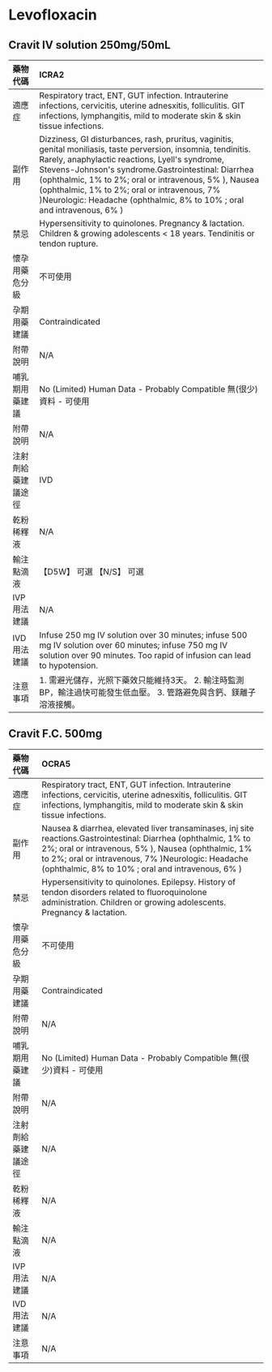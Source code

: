# Levofloxacin

## Cravit IV solution 250mg/50mL

| 藥物代碼 | ICRA2 |
| :--- | :--- |
| 適應症 | Respiratory tract, ENT, GUT infection. Intrauterine infections, cervicitis, uterine adnesxitis, folliculitis. GIT infections, lymphangitis, mild to moderate skin & skin tissue infections. |
| 副作用 | Dizziness, GI disturbances, rash, pruritus, vaginitis, genital moniliasis, taste perversion, insomnia, tendinitis. Rarely, anaphylactic reactions, Lyell's syndrome, Stevens-Johnson's syndrome.Gastrointestinal: Diarrhea \(ophthalmic, 1% to 2%; oral or intravenous, 5% \), Nausea \(ophthalmic, 1% to 2%; oral or intravenous, 7% \)Neurologic: Headache \(ophthalmic, 8% to 10% ; oral and intravenous, 6% \) |
| 禁忌 | Hypersensitivity to quinolones. Pregnancy & lactation. Children & growing adolescents &lt; 18 years. Tendinitis or tendon rupture. |
| 懷孕用藥危分級 | 不可使用 |
| 孕期用藥建議 | Contraindicated |
| 附帶說明 | N/A |
| 哺乳期用藥建議 | No \(Limited\) Human Data - Probably Compatible 無\(很少\)資料 - 可使用 |
| 附帶說明 | N/A |
| 注射劑給藥建議途徑 | IVD |
| 乾粉稀釋液 | N/A |
| 輸注點滴液 | 【D5W】 可選  【N/S】 可選 |
| IVP 用法建議 | N/A |
| IVD 用法建議 | Infuse 250 mg IV solution over 30 minutes; infuse 500 mg IV solution over 60 minutes; infuse 750 mg IV solution over 90 minutes. Too rapid of infusion can lead to hypotension. |
| 注意事項 | 1. 需避光儲存，光照下藥效只能維持3天。 2. 輸注時監測BP，輸注過快可能發生低血壓。 3. 管路避免與含鈣、鎂離子溶液接觸。 |

## Cravit F.C. 500mg

| 藥物代碼 | OCRA5 |
| :--- | :--- |
| 適應症 | Respiratory tract, ENT, GUT infection. Intrauterine infections, cervicitis, uterine adnesxitis, folliculitis. GIT infections, lymphangitis, mild to moderate skin & skin tissue infections. |
| 副作用 | Nausea & diarrhea, elevated liver transaminases, inj site reactions.Gastrointestinal: Diarrhea \(ophthalmic, 1% to 2%; oral or intravenous, 5% \), Nausea \(ophthalmic, 1% to 2%; oral or intravenous, 7% \)Neurologic: Headache \(ophthalmic, 8% to 10% ; oral and intravenous, 6% \) |
| 禁忌 | Hypersensitivity to quinolones. Epilepsy. History of tendon disorders related to fluoroquinolone administration. Children or growing adolescents. Pregnancy & lactation. |
| 懷孕用藥危分級 | 不可使用 |
| 孕期用藥建議 | Contraindicated |
| 附帶說明 | N/A |
| 哺乳期用藥建議 | No \(Limited\) Human Data - Probably Compatible 無\(很少\)資料 - 可使用 |
| 附帶說明 | N/A |
| 注射劑給藥建議途徑 | N/A |
| 乾粉稀釋液 | N/A |
| 輸注點滴液 | N/A |
| IVP 用法建議 | N/A |
| IVD 用法建議 | N/A |
| 注意事項 | N/A |


